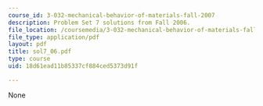 ```yaml
---
course_id: 3-032-mechanical-behavior-of-materials-fall-2007
description: Problem Set 7 solutions from Fall 2006.
file_location: /coursemedia/3-032-mechanical-behavior-of-materials-fall-2007/18d61ead11b85337cf884ced5373d91f_sol7_06.pdf
file_type: application/pdf
layout: pdf
title: sol7_06.pdf
type: course
uid: 18d61ead11b85337cf884ced5373d91f

---
```

None